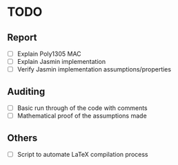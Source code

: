 # TODO

## Report
- [ ] Explain Poly1305 MAC
- [ ] Explain Jasmin implementation
- [ ] Verify Jasmin implementation assumptions/properties

## Auditing
- [ ] Basic run through of the code with comments
- [ ] Mathematical proof of the assumptions made 

## Others
- [ ] Script to automate LaTeX compilation process
